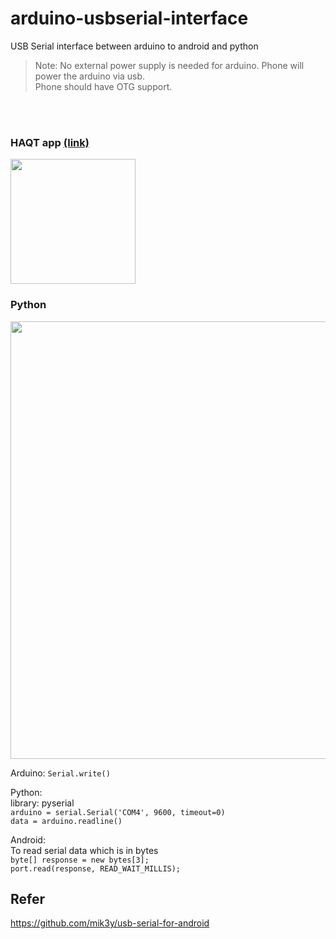 # arduino-usbserial-interface
USB Serial interface between arduino to android and python

>Note: No external power supply is needed for arduino. Phone will power the arduino via usb.<br>
Phone should have OTG support.

<br><br>
### HAQT app <a href="https://drive.google.com/open?id=1QkfwZ5lyCaG8pm2cIbEduOcPqybLoP3Q" target="_blank">(link)</a><br>

<img src="https://i.imgur.com/ISrUXYS.jpg" width="200">

### Python
<img src="https://i.imgur.com/fgwAiWX.png" width="700">

Arduino:
```Serial.write()```

Python:<br>
library: pyserial<br>
```arduino = serial.Serial('COM4', 9600, timeout=0)```<br>
```data = arduino.readline() ```

Android:
<br>To read serial data which is in bytes<br>
```byte[] response = new bytes[3];``` <br>
```port.read(response, READ_WAIT_MILLIS);```

## Refer
https://github.com/mik3y/usb-serial-for-android
